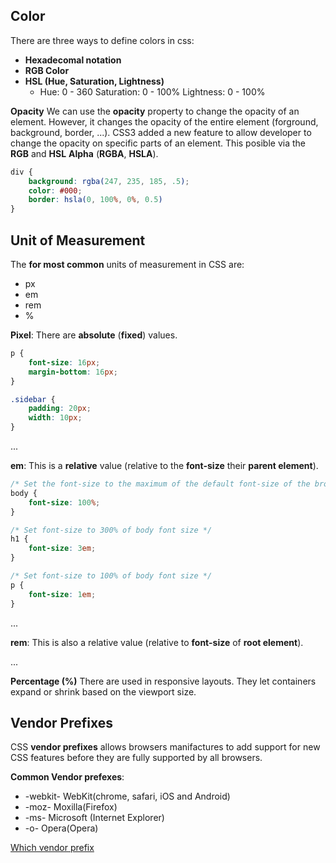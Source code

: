 Color
-----
There are three ways to define colors in css:
+ **Hexadecomal notation**
+ **RGB Color**
+ **HSL (Hue, Saturation, Lightness)**
    + Hue: 0 - 360  Saturation: 0 - 100%  Lightness: 0 - 100%

**Opacity**
We can use the **opacity** property to change the opacity of an element. However, it changes the opacity of the entire element (forground, background, border, ...). CSS3 added a new feature to allow developer to change the opacity on specific parts of an element. This posible via the **RGB** and **HSL** **Alpha** (**RGBA**, **HSLA**).
```css
div {
    background: rgba(247, 235, 185, .5);
    color: #000;
    border: hsla(0, 100%, 0%, 0.5)
}
```

Unit of Measurement
-------------------
The **for most common** units of measurement in CSS are:
+ px
+ em
+ rem
+ %

**Pixel**:
There are **absolute** (**fixed**) values.

```css
p {
    font-size: 16px;
    margin-bottom: 16px;
}

.sidebar {
    padding: 20px;
    width: 10px;
}
```
...

**em**:
This is a **relative** value (relative to the **font-size** their **parent element**).

```css
/* Set the font-size to the maximum of the default font-size of the browser*/
body {
    font-size: 100%;
}

/* Set font-size to 300% of body font size */
h1 {
    font-size: 3em;
}

/* Set font-size to 100% of body font size */
p {
    font-size: 1em;
}
```
...

**rem**:
This is also a relative value (relative to **font-size** of **root element**).

...

**Percentage (%)**
There are used in responsive layouts. They let containers expand or shrink based on the viewport size.


Vendor Prefixes
---------------
CSS **vendor prefixes** allows browsers manifactures to add support for new CSS features before they are fully supported by all browsers.

**Common Vendor prefexes**:
+ -webkit-  WebKit(chrome, safari, iOS and Android)
+ -moz-     Moxilla(Firefox)
+ -ms-      Microsoft (Internet Explorer)
+ -o-       Opera(Opera)

[Which vendor prefix](http://ireade.github.io/which-vendor-prefix)
